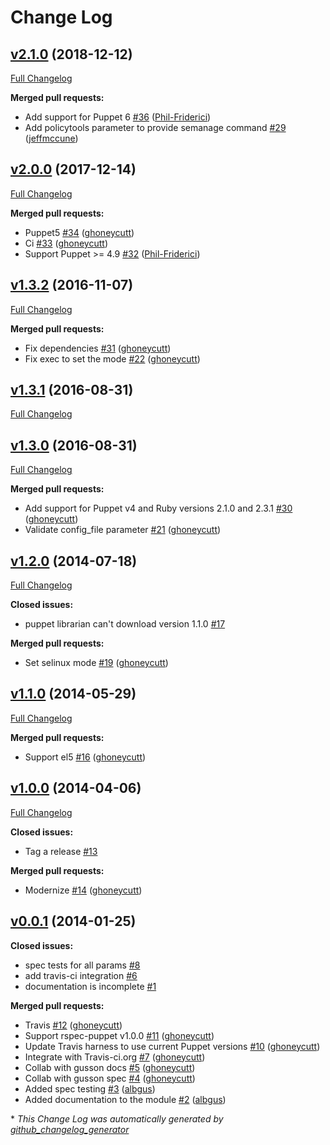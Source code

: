 # Change Log

## [v2.1.0](https://github.com/ghoneycutt/puppet-module-selinux/tree/v2.1.0) (2018-12-12)
[Full Changelog](https://github.com/ghoneycutt/puppet-module-selinux/compare/v2.0.0...v2.1.0)

**Merged pull requests:**

- Add support for Puppet 6 [\#36](https://github.com/ghoneycutt/puppet-module-selinux/pull/36) ([Phil-Friderici](https://github.com/Phil-Friderici))
- Add policytools parameter to provide semanage command [\#29](https://github.com/ghoneycutt/puppet-module-selinux/pull/29) ([jeffmccune](https://github.com/jeffmccune))

## [v2.0.0](https://github.com/ghoneycutt/puppet-module-selinux/tree/v2.0.0) (2017-12-14)
[Full Changelog](https://github.com/ghoneycutt/puppet-module-selinux/compare/v1.3.2...v2.0.0)

**Merged pull requests:**

- Puppet5 [\#34](https://github.com/ghoneycutt/puppet-module-selinux/pull/34) ([ghoneycutt](https://github.com/ghoneycutt))
- Ci [\#33](https://github.com/ghoneycutt/puppet-module-selinux/pull/33) ([ghoneycutt](https://github.com/ghoneycutt))
- Support Puppet \>= 4.9 [\#32](https://github.com/ghoneycutt/puppet-module-selinux/pull/32) ([Phil-Friderici](https://github.com/Phil-Friderici))

## [v1.3.2](https://github.com/ghoneycutt/puppet-module-selinux/tree/v1.3.2) (2016-11-07)
[Full Changelog](https://github.com/ghoneycutt/puppet-module-selinux/compare/v1.3.1...v1.3.2)

**Merged pull requests:**

- Fix dependencies [\#31](https://github.com/ghoneycutt/puppet-module-selinux/pull/31) ([ghoneycutt](https://github.com/ghoneycutt))
- Fix exec to set the mode [\#22](https://github.com/ghoneycutt/puppet-module-selinux/pull/22) ([ghoneycutt](https://github.com/ghoneycutt))

## [v1.3.1](https://github.com/ghoneycutt/puppet-module-selinux/tree/v1.3.1) (2016-08-31)
[Full Changelog](https://github.com/ghoneycutt/puppet-module-selinux/compare/v1.3.0...v1.3.1)

## [v1.3.0](https://github.com/ghoneycutt/puppet-module-selinux/tree/v1.3.0) (2016-08-31)
[Full Changelog](https://github.com/ghoneycutt/puppet-module-selinux/compare/v1.2.0...v1.3.0)

**Merged pull requests:**

- Add support for Puppet v4 and Ruby versions 2.1.0 and 2.3.1 [\#30](https://github.com/ghoneycutt/puppet-module-selinux/pull/30) ([ghoneycutt](https://github.com/ghoneycutt))
- Validate config\_file parameter [\#21](https://github.com/ghoneycutt/puppet-module-selinux/pull/21) ([ghoneycutt](https://github.com/ghoneycutt))

## [v1.2.0](https://github.com/ghoneycutt/puppet-module-selinux/tree/v1.2.0) (2014-07-18)
[Full Changelog](https://github.com/ghoneycutt/puppet-module-selinux/compare/v1.1.0...v1.2.0)

**Closed issues:**

- puppet librarian can't download version 1.1.0 [\#17](https://github.com/ghoneycutt/puppet-module-selinux/issues/17)

**Merged pull requests:**

- Set selinux mode [\#19](https://github.com/ghoneycutt/puppet-module-selinux/pull/19) ([ghoneycutt](https://github.com/ghoneycutt))

## [v1.1.0](https://github.com/ghoneycutt/puppet-module-selinux/tree/v1.1.0) (2014-05-29)
[Full Changelog](https://github.com/ghoneycutt/puppet-module-selinux/compare/v1.0.0...v1.1.0)

**Merged pull requests:**

- Support el5 [\#16](https://github.com/ghoneycutt/puppet-module-selinux/pull/16) ([ghoneycutt](https://github.com/ghoneycutt))

## [v1.0.0](https://github.com/ghoneycutt/puppet-module-selinux/tree/v1.0.0) (2014-04-06)
[Full Changelog](https://github.com/ghoneycutt/puppet-module-selinux/compare/v0.0.1...v1.0.0)

**Closed issues:**

- Tag a release [\#13](https://github.com/ghoneycutt/puppet-module-selinux/issues/13)

**Merged pull requests:**

- Modernize [\#14](https://github.com/ghoneycutt/puppet-module-selinux/pull/14) ([ghoneycutt](https://github.com/ghoneycutt))

## [v0.0.1](https://github.com/ghoneycutt/puppet-module-selinux/tree/v0.0.1) (2014-01-25)
**Closed issues:**

- spec tests for all params [\#8](https://github.com/ghoneycutt/puppet-module-selinux/issues/8)
- add travis-ci integration [\#6](https://github.com/ghoneycutt/puppet-module-selinux/issues/6)
- documentation is incomplete [\#1](https://github.com/ghoneycutt/puppet-module-selinux/issues/1)

**Merged pull requests:**

- Travis [\#12](https://github.com/ghoneycutt/puppet-module-selinux/pull/12) ([ghoneycutt](https://github.com/ghoneycutt))
- Support rspec-puppet v1.0.0 [\#11](https://github.com/ghoneycutt/puppet-module-selinux/pull/11) ([ghoneycutt](https://github.com/ghoneycutt))
- Update Travis harness to use current Puppet versions [\#10](https://github.com/ghoneycutt/puppet-module-selinux/pull/10) ([ghoneycutt](https://github.com/ghoneycutt))
- Integrate with Travis-ci.org [\#7](https://github.com/ghoneycutt/puppet-module-selinux/pull/7) ([ghoneycutt](https://github.com/ghoneycutt))
- Collab with gusson docs [\#5](https://github.com/ghoneycutt/puppet-module-selinux/pull/5) ([ghoneycutt](https://github.com/ghoneycutt))
- Collab with gusson spec [\#4](https://github.com/ghoneycutt/puppet-module-selinux/pull/4) ([ghoneycutt](https://github.com/ghoneycutt))
- Added spec testing [\#3](https://github.com/ghoneycutt/puppet-module-selinux/pull/3) ([albgus](https://github.com/albgus))
- Added documentation to the module [\#2](https://github.com/ghoneycutt/puppet-module-selinux/pull/2) ([albgus](https://github.com/albgus))



\* *This Change Log was automatically generated by [github_changelog_generator](https://github.com/skywinder/Github-Changelog-Generator)*